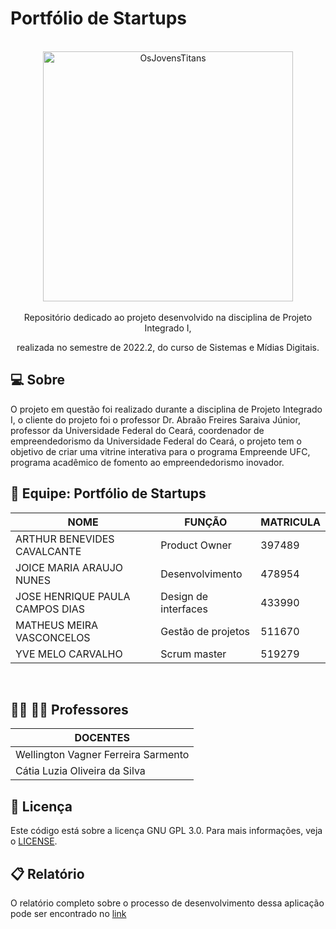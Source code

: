 # Portfólio de Startups
<div align="center" name="inicio">
<br>
<a href="*"><img title="OsJovensTitans" src="https://user-images.githubusercontent.com/104387392/204192349-bc174c4e-23cb-4169-abf0-57b0a787788f.svg" style="width: 400px;" /></a>
<br><br>
Repositório dedicado ao projeto desenvolvido na disciplina de Projeto Integrado I, <p>
realizada no semestre de 2022.2, do curso de Sistemas e Mídias Digitais.
</div>

<a name="sobre"></a>

## :computer: Sobre

O projeto em questão foi realizado durante a disciplina de Projeto Integrado I, o cliente do projeto foi o professor Dr. Abraão Freires Saraiva Júnior, professor da Universidade Federal do Ceará, coordenador de empreendedorismo da Universidade Federal do Ceará, o projeto tem o objetivo de criar uma vitrine interativa para o programa Empreende UFC, programa acadêmico de fomento ao empreendedorismo inovador.
<br>
<a name="equipe"></a>

## :busts_in_silhouette: Equipe: Portfólio de Startups


|  NOME                                  |  FUNÇÃO                    |  MATRICULA      |
|  ----------------------------          |  -----------------------   |  ------------   |
|   ARTHUR BENEVIDES CAVALCANTE          |  Product Owner             |  397489         |
|   JOICE MARIA ARAUJO NUNES             |  Desenvolvimento           |  478954         |
|   JOSE HENRIQUE PAULA CAMPOS DIAS      |  Design de interfaces      |  433990         |
|   MATHEUS MEIRA VASCONCELOS            |  Gestão de projetos        |  511670         |
|   YVE MELO CARVALHO                    |  Scrum master              |  519279         |
<br>
<a name= "professores"></a>

## 	:woman_teacher: :man_teacher: Professores
|  DOCENTES                                        |
|  ----------------------------                    |  
|   Wellington Vagner Ferreira Sarmento            |  
|   Cátia Luzia Oliveira da Silva                  | 

<a name="license"></a>

## :memo: Licença
Este código está sobre a licença GNU GPL 3.0. Para mais informações, veja o [LICENSE](https://github.com/joicenunes/VitrineEmpreende/blob/main/LICENSE).
<br>
<a name="documento"></a>

## :clipboard: Relatório

O relatório completo sobre o processo de desenvolvimento dessa aplicação pode ser encontrado no [link](https://docs.google.com/document/d/1hBZQAL9Xy70LAdbJbVsiKNGVuqxz_UYUTmiVVg30NgU/edit?usp=sharing)
